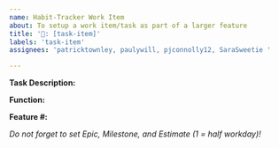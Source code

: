 ```yaml
---
name: Habit-Tracker Work Item
about: To setup a work item/task as part of a larger feature
title: '📝: [task-item]'
labels: 'task-item'
assignees: 'patricktownley, paulywill, pjconnolly12, SaraSweetie '

---
```


**Task Description:**

**Function:**

**Feature #:**

*Do not forget to set Epic, Milestone, and Estimate (1 = half workday)!*
